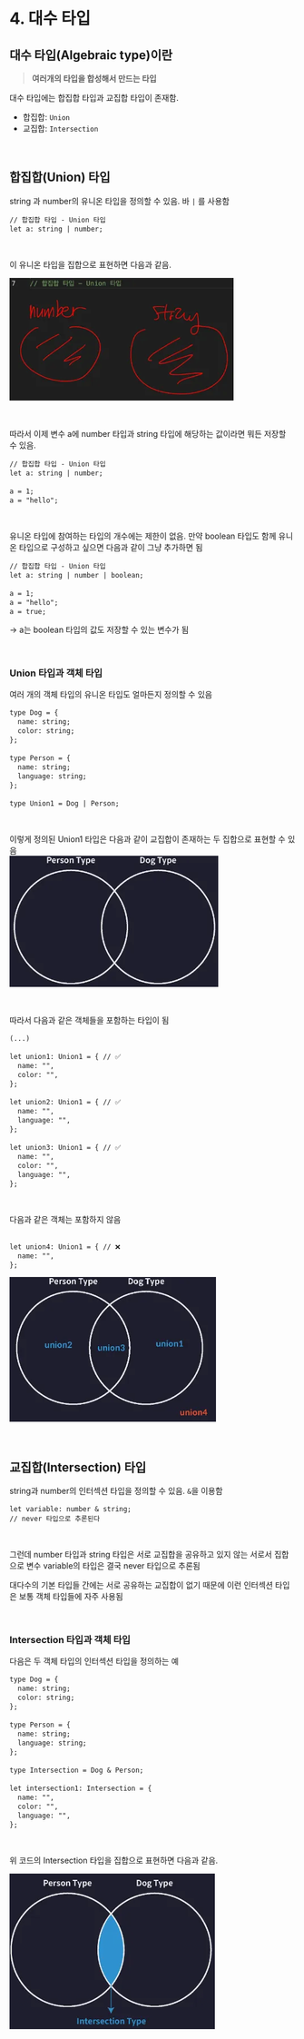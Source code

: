 # 4. 대수 타입

## 대수 타입(Algebraic type)이란


> **여러개의 타입을 합성해서 만드는 타입**
>

대수 타입에는 합집합 타입과 교집합 타입이 존재함.

- 합집합: `Union`
- 교집합: `Intersection`

<br>

## 합집합(Union) 타입

string 과 number의 유니온 타입을 정의할 수 있음. 바 `|` 를 사용함

```tsx
// 합집합 타입 - Union 타입
let a: string | number;
```

<br>

이 유니온 타입을 집합으로 표현하면 다음과 같음.

![img_15.png](../img/section03/img_15.png)  

<br>

따라서 이제 변수 a에 number 타입과 string 타입에 해당하는 값이라면 뭐든 저장할 수 있음.

```tsx
// 합집합 타입 - Union 타입
let a: string | number;

a = 1;
a = "hello";
```

<br>

유니온 타입에 참여하는 타입의 개수에는 제한이 없음. 만약 boolean 타입도 함께 유니온 타입으로 구성하고 싶으면 다음과 같이 그냥 추가하면 됨

```tsx
// 합집합 타입 - Union 타입
let a: string | number | boolean;

a = 1;
a = "hello";
a = true;
```

→ a는 boolean 타입의 값도 저장할 수 있는 변수가 됨

<br>

### Union 타입과 객체 타입

여러 개의 객체 타입의 유니온 타입도 얼마든지 정의할 수 있음

```tsx
type Dog = {
  name: string;
  color: string;
};

type Person = {
  name: string;
  language: string;
};

type Union1 = Dog | Person;
```

<br>

이렇게 정의된 Union1 타입은 다음과 같이 교집합이 존재하는 두 집합으로 표현할 수 있음  
![img_16.png](../img/section03/img_16.png)  

<br>


따라서 다음과 같은 객체들을 포함하는 타입이 됨

```tsx
(...)

let union1: Union1 = { // ✅
  name: "",
  color: "",
};

let union2: Union1 = { // ✅
  name: "",
  language: "",
};

let union3: Union1 = { // ✅
  name: "",
  color: "",
  language: "",
};
```

<br>

다음과 같은 객체는 포함하지 않음

```tsx

let union4: Union1 = { // ❌
  name: "",
};
```

![img_17.png](../img/section03/img_17.png)

<br>


## 교집합(Intersection) 타입


string과 number의 인터섹션 타입을 정의할 수 있음. `&`을 이용함

```tsx
let variable: number & string; 
// never 타입으로 추론된다
```

<br>

그런데 number 타입과 string 타입은 서로 교집합을 공유하고 있지 않는 서로서 집합으로 변수 variable의 타입은 결국 never 타입으로 추론됨

대다수의 기본 타입들 간에는 서로 공유하는 교집합이 없기 때문에 이런 인터섹션 타입은 보통 객체 타입들에 자주 사용됨

<br>

### Intersection 타입과 객체 타입

다음은 두 객체 타입의 인터섹션 타입을 정의하는 예

```tsx
type Dog = {
  name: string;
  color: string;
};

type Person = {
  name: string;
  language: string;
};

type Intersection = Dog & Person;

let intersection1: Intersection = {
  name: "",
  color: "",
  language: "",
};
```

<br>

위 코드의 Intersection 타입을 집합으로 표현하면 다음과 같음.

![img_18.png](../img/section03/img_18.png)  
